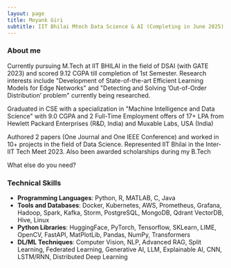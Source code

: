 ```yaml
---
layout: page
title: Moyank Giri
subtitle: IIT Bhilai Mtech Data Science & AI (Completing in June 2025) , BTech in CSE from PES with a Specialization in "Machine Intelligence and Data Science"
---
```


### About me
Currently pursuing M.Tech at IIT BHILAI in the field of DSAI (with GATE 2023) and scored 9.12 CGPA till completion of 1st Semester. Research interests include "Development of State-of-the-art Efficient Learning Models for Edge Networks" and "Detecting and Solving ’Out-of-Order Distribution’ problem" currently being researched.

Graduated in CSE with a specialization in "Machine Intelligence and Data Science" with 9.0 CGPA and 2 Full-Time Employment offers of 17+ LPA from Hewlett Packard Enterprises (R&D, India) and Muxable Labs, USA (India)

Authored 2 papers (One Journal and One IEEE Conference) and worked in 10+ projects in the field of Data Science. Represented IIT Bhilai in the Inter-IIT Tech Meet 2023. Also been awarded scholarships during my B.Tech

What else do you need?

### Technical Skills
* **Programming Languages**: Python, R, MATLAB, C, Java
* **Tools and Databases**: Docker, Kubernetes, AWS, Prometheus, Grafana, Hadoop, Spark, Kafka, Storm, PostgreSQL, MongoDB, Qdrant VectorDB, Hive, Linux
* **Python Libraries**: HuggingFace, PyTorch, Tensorflow, SKLearn, LIME, OpenCV, FastAPI, MatPlotLib, Pandas, NumPy, Transformers
* **DL/ML Techniques**: Computer Vision, NLP, Advanced RAG, Split Learning, Federated Learning, Generative AI, LLM, Explainable AI, CNN, LSTM/RNN, Distributed Deep Learning